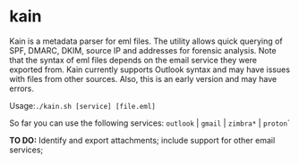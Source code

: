 # kain
Kain is a metadata parser for eml files. The utility allows quick querying of SPF, DMARC, DKIM, source IP and addresses for forensic analysis. Note that the syntax of eml files depends on the email service they were exported from. Kain currently supports Outlook syntax and may have issues with files from other sources. Also, this is an early version and may have errors.

Usage:`./kain.sh [service] [file.eml] `

So far you can use the following services: `outlook` | `gmail` | `zimbra*` | `proton`\`

**TO DO:** Identify and export attachments; include support for other email services;
